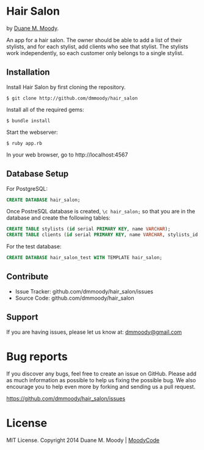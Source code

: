 Hair Salon
==========

by <a href="http://moodyco.de" target="_blank">Duane M. Moody</a>.

An app for a hair salon. The owner should be able to add a list of their stylists, and for each stylist, add clients who see that stylist. The stylists work independently, so each customer only belongs to a single stylist.

Installation
------------

Install Hair Salon by first cloning the repository.  
```
$ git clone http://github.com/dmmoody/hair_salon
```

Install all of the required gems:
```
$ bundle install
```

Start the webserver:
```
$ ruby app.rb
```

In your web browser, go to http://localhost:4567

Database Setup
------------

For PostgreSQL:

``` sql
CREATE DATABASE hair_salon;
```

Once PostreSQL database is created, ```\c hair_salon;``` so that you are in the database and create the following tables:

``` sql
CREATE TABLE stylists (id serial PRIMARY KEY, name VARCHAR);
CREATE TABLE clients (id serial PRIMARY KEY, name VARCHAR, stylists_id INT);
```
For the test database:

``` sql
CREATE DATABASE hair_salon_test WITH TEMPLATE hair_salon;
```


Contribute
----------

- Issue Tracker: github.com/dmmoody/hair_salon/issues
- Source Code: github.com/dmmoody/hair_salon

Support
-------

If you are having issues, please let us know at: dmmoody@gmail.com

Bug reports
===========

If you discover any bugs, feel free to create an issue on GitHub. Please add as much information as possible to help us fixing the possible bug. We also encourage you to help even more by forking and sending us a pull request.

https://github.com/dmmoody/hair_salon/issues

License
=======

MIT License. Copyright 2014 Duane M. Moody | <a href="http://moodyco.de">MoodyCode</a>